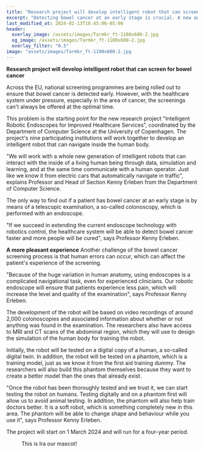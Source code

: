 ```yaml
---
title: "Research project will develop intelligent robot that can screen for bowel cancer"
excerpt: "Detecting bowel cancer at an early stage is crucial. A new and innovative research project will study whether robots can be used to perform colonoscopies to ensure faster and less painful screening of patients. The research project is funded by the EU."
last_modified_at: 2024-02-13T10:45:06-05:00
header:
  overlay_image: /assets/images/Tarmkr_ft-1100x600-2.jpg
  og_image: /assets/images/Tarmkr_ft-1100x600-2.jpg
  overlay_filter: "0.5"
image: "assets/images/Tarmkr_ft-1100x600-2.jpg
---
```


**Research project will develop intelligent robot that can screen for bowel cancer**


Across the EU, national screening programmes are being rolled out to ensure that bowel cancer is detected early. However, with the healthcare system under pressure, especially in the area of cancer, the screenings can't always be offered at the optimal time.  

This problem is the starting point for the new research project "Intelligent Robotic Endoscopes for Improved Healthcare Services”, coordinated by the Department of Computer Science at the University of Copenhagen. The project's nine participating institutions will work together to develop an intelligent robot that can navigate inside the human body.   

"We will work with a whole new generation of intelligent robots that can interact with the inside of a living human being through data, simulation and learning, and at the same time communicate with a human operator. Just like we know it from electric cars that automatically navigate in traffic", explains Professor and Head of Section Kenny Erleben from the Department of Computer Science.

The only way to find out if a patient has bowel cancer at an early stage is by means of a telescopic examination, a so-called colonoscopy, which is performed with an endoscope.   

"If we succeed in extending the current endoscope technology with robotics control, the healthcare system will be able to detect bowel cancer faster and more people will be cured", says Professor Kenny Erleben.

**A more pleasant experience**
Another challenge of the bowel cancer screening process is that human errors can occur, which can affect the patient's experience of the screening.  

"Because of the huge variation in human anatomy, using endoscopes is a complicated navigational task, even for experienced clinicians. Our robotic endoscope will ensure that patients experience less pain, which will increase the level and quality of the examination", says Professor Kenny Erleben.

The development of the robot will be based on video recordings of around 2,000 colonoscopies and associated information about whether or not anything was found in the examination. The researchers also have access to MRI and CT scans of the abdominal region, which they will use to design the simulation of the human body for training the robot.  

Initially, the robot will be tested on a digital copy of a human, a so-called digital twin. In addition, the robot will be tested on a phantom, which is a training model, just as we know it from the first aid training dummy. The researchers will also build this phantom themselves because they want to create a better model than the ones that already exist.   

"Once the robot has been thoroughly tested and we trust it, we can start testing the robot on humans. Testing digitally and on a phantom first will allow us to avoid animal testing. In addition, the phantom will also help train doctors better. It is a soft robot, which is something completely new in this area. The phantom will be able to change shape and behaviour while you use it", says Professor Kenny Erleben.   

The project will start on 1 March 2024 and will run for a four-year period. 



<figure style="width: 180px" class="align-center">
  <a href="{{ "assets/images/logo.jpg" | relative_url }}" title="The Pixel Tracker logo" alt="The Pixel Tracker logo">
  <img src="{{ "assets/images/logo.jpg" | relative_url }}" alt=""></a>
  <figcaption>This is Ira our mascot!</figcaption>
</figure>

